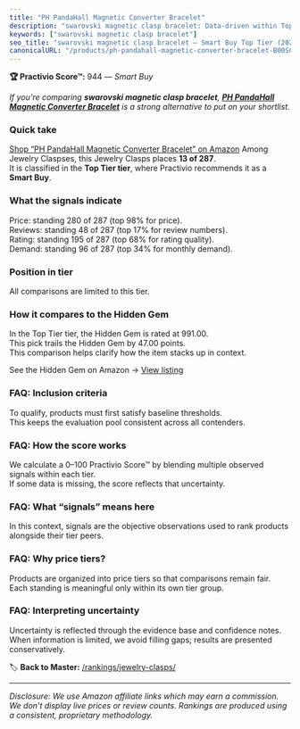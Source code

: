 ```yaml
---
title: "PH PandaHall Magnetic Converter Bracelet"
description: "swarovski magnetic clasp bracelet: Data-driven within Top Tier ranking using the Practivio Score™. Positioned by quality, value, demand, findability, momentum."
keywords: ["swarovski magnetic clasp bracelet"]
seo_title: "swarovski magnetic clasp bracelet — Smart Buy Top Tier (2025)"
canonicalURL: "/products/ph-pandahall-magnetic-converter-bracelet-B00SCW8V7M/"
---
```


**🏆 Practivio Score™:** 944 — _Smart Buy_


*If you're comparing **swarovski magnetic clasp bracelet**, **[PH PandaHall Magnetic Converter Bracelet](https://www.amazon.com/dp/B00SCW8V7M?tag=practivio-20)** is a strong alternative to put on your shortlist.*
### Quick take
[Shop “PH PandaHall Magnetic Converter Bracelet” on Amazon](https://www.amazon.com/dp/B00SCW8V7M?tag=practivio-20)
Among Jewelry Claspses, this Jewelry Clasps places **13 of 287**.  
It is classified in the **Top Tier tier**, where Practivio recommends it as a **Smart Buy**.

### What the signals indicate
Price: standing 280 of 287 (top 98% for price).  
Reviews: standing 48 of 287 (top 17% for review numbers).  
Rating: standing 195 of 287 (top 68% for rating quality).  
Demand: standing 96 of 287 (top 34% for monthly demand).

### Position in tier
All comparisons are limited to this tier.

### How it compares to the Hidden Gem
In the Top Tier tier, the Hidden Gem is rated at 991.00.  
This pick trails the Hidden Gem by 47.00 points.  
This comparison helps clarify how the item stacks up in context.  

See the Hidden Gem on Amazon → [View listing](https://www.amazon.com/dp/B07GSR72TJ?tag=practivio-20)

### FAQ: Inclusion criteria
To qualify, products must first satisfy baseline thresholds.  
This keeps the evaluation pool consistent across all contenders.

### FAQ: How the score works
We calculate a 0–100 Practivio Score™ by blending multiple observed signals within each tier.  
If some data is missing, the score reflects that uncertainty.

### FAQ: What “signals” means here
In this context, signals are the objective observations used to rank products alongside their tier peers.

### FAQ: Why price tiers?
Products are organized into price tiers so that comparisons remain fair.  
Each standing is meaningful only within its own tier group.

### FAQ: Interpreting uncertainty
Uncertainty is reflected through the evidence base and confidence notes.  
When information is limited, we avoid filling gaps; results are presented conservatively.


🏷️ **Back to Master:** [/rankings/jewelry-clasps/](/rankings/jewelry-clasps/)

---
_Disclosure: We use Amazon affiliate links which may earn a commission. We don’t display live prices or review counts. Rankings are produced using a consistent, proprietary methodology._
